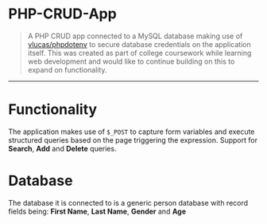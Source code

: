 # PHP-CRUD-App
 > A PHP CRUD app connected to a MySQL database making use of [vlucas/phpdotenv](https://github.com/vlucas/phpdotenv) to secure database credentials on the application itself. This was created as part of college coursework while learning web development and would like to continue building on this to expand on functionality.
---
# Functionality
The application makes use of `$_POST` to capture form variables and execute structured queries based on the page triggering the expression. Support for **Search**, **Add** and **Delete** queries. 

# Database
The database it is connected to is a generic person database with record fields being: **First Name**, **Last Name**, **Gender** and **Age**
